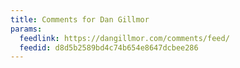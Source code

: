 ```yaml
---
title: Comments for Dan Gillmor
params:
  feedlink: https://dangillmor.com/comments/feed/
  feedid: d8d5b2589bd4c74b654e8647dcbee286
---
```

